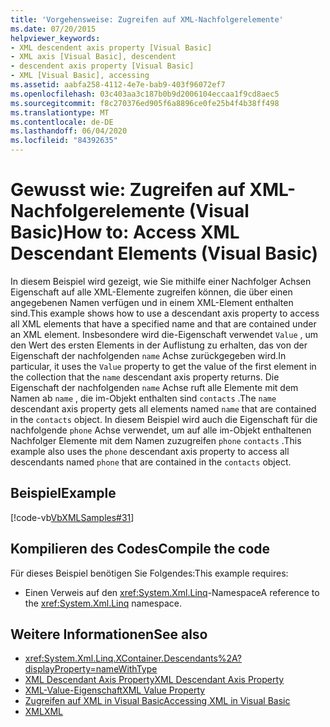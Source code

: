 ```yaml
---
title: 'Vorgehensweise: Zugreifen auf XML-Nachfolgerelemente'
ms.date: 07/20/2015
helpviewer_keywords:
- XML descendent axis property [Visual Basic]
- XML axis [Visual Basic], descendent
- descendent axis property [Visual Basic]
- XML [Visual Basic], accessing
ms.assetid: aabfa258-4112-4e7e-bab9-403f96072ef7
ms.openlocfilehash: 03c403aa3c187b0b9d2006104eccaa1f9cd8aec5
ms.sourcegitcommit: f8c270376ed905f6a8896ce0fe25b4f4b38ff498
ms.translationtype: MT
ms.contentlocale: de-DE
ms.lasthandoff: 06/04/2020
ms.locfileid: "84392635"
---
```

# <a name="how-to-access-xml-descendant-elements-visual-basic"></a><span data-ttu-id="8e0e3-102">Gewusst wie: Zugreifen auf XML-Nachfolgerelemente (Visual Basic)</span><span class="sxs-lookup"><span data-stu-id="8e0e3-102">How to: Access XML Descendant Elements (Visual Basic)</span></span>
<span data-ttu-id="8e0e3-103">In diesem Beispiel wird gezeigt, wie Sie mithilfe einer Nachfolger Achsen Eigenschaft auf alle XML-Elemente zugreifen können, die über einen angegebenen Namen verfügen und in einem XML-Element enthalten sind.</span><span class="sxs-lookup"><span data-stu-id="8e0e3-103">This example shows how to use a descendant axis property to access all XML elements that have a specified name and that are contained under an XML element.</span></span> <span data-ttu-id="8e0e3-104">Insbesondere wird die-Eigenschaft verwendet `Value` , um den Wert des ersten Elements in der Auflistung zu erhalten, das von der Eigenschaft der nachfolgenden `name` Achse zurückgegeben wird.</span><span class="sxs-lookup"><span data-stu-id="8e0e3-104">In particular, it uses the `Value` property to get the value of the first element in the collection that the `name` descendant axis property returns.</span></span> <span data-ttu-id="8e0e3-105">Die Eigenschaft der nachfolgenden `name` Achse ruft alle Elemente mit dem Namen ab `name` , die im-Objekt enthalten sind `contacts` .</span><span class="sxs-lookup"><span data-stu-id="8e0e3-105">The `name` descendant axis property gets all elements named `name` that are contained in the `contacts` object.</span></span> <span data-ttu-id="8e0e3-106">In diesem Beispiel wird auch die Eigenschaft für die nachfolgende `phone` Achse verwendet, um auf alle im-Objekt enthaltenen Nachfolger Elemente mit dem Namen zuzugreifen `phone` `contacts` .</span><span class="sxs-lookup"><span data-stu-id="8e0e3-106">This example also uses the `phone` descendant axis property to access all descendants named `phone` that are contained in the `contacts` object.</span></span>  
  
## <a name="example"></a><span data-ttu-id="8e0e3-107">Beispiel</span><span class="sxs-lookup"><span data-stu-id="8e0e3-107">Example</span></span>  
 [!code-vb[VbXMLSamples#31](~/samples/snippets/visualbasic/VS_Snippets_VBCSharp/VbXMLSamples/VB/XMLSamples13.vb#31)]  
  
## <a name="compile-the-code"></a><span data-ttu-id="8e0e3-108">Kompilieren des Codes</span><span class="sxs-lookup"><span data-stu-id="8e0e3-108">Compile the code</span></span>  
 <span data-ttu-id="8e0e3-109">Für dieses Beispiel benötigen Sie Folgendes:</span><span class="sxs-lookup"><span data-stu-id="8e0e3-109">This example requires:</span></span>  
  
- <span data-ttu-id="8e0e3-110">Einen Verweis auf den <xref:System.Xml.Linq>-Namespace</span><span class="sxs-lookup"><span data-stu-id="8e0e3-110">A reference to the <xref:System.Xml.Linq> namespace.</span></span>  
  
## <a name="see-also"></a><span data-ttu-id="8e0e3-111">Weitere Informationen</span><span class="sxs-lookup"><span data-stu-id="8e0e3-111">See also</span></span>

- <xref:System.Xml.Linq.XContainer.Descendants%2A?displayProperty=nameWithType>
- [<span data-ttu-id="8e0e3-112">XML Descendant Axis Property</span><span class="sxs-lookup"><span data-stu-id="8e0e3-112">XML Descendant Axis Property</span></span>](../../../language-reference/xml-axis/xml-descendant-axis-property.md)
- [<span data-ttu-id="8e0e3-113">XML-Value-Eigenschaft</span><span class="sxs-lookup"><span data-stu-id="8e0e3-113">XML Value Property</span></span>](../../../language-reference/xml-axis/xml-value-property.md)
- [<span data-ttu-id="8e0e3-114">Zugreifen auf XML in Visual Basic</span><span class="sxs-lookup"><span data-stu-id="8e0e3-114">Accessing XML in Visual Basic</span></span>](accessing-xml.md)
- [<span data-ttu-id="8e0e3-115">XML</span><span class="sxs-lookup"><span data-stu-id="8e0e3-115">XML</span></span>](index.md)
